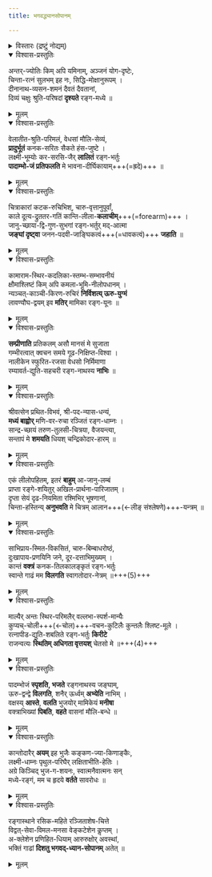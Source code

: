 ```yaml
---
title: भगवद्ध्यानसोपानम्

---
```


<details><summary>विस्तारः (द्रष्टुं नोद्यम्)</summary>

**मुनिवाहनभोगम्** इति द्राविड्या, **भगवद्-ध्यान-सोपानम्** इति संस्कृतेन तिरुप्पान्-भक्तकृतिम् आधारीकृत्य रचितं वेङ्कटनाथार्येण। तिरुप्पान् इति देवस्मृतिलयेन प्रमत्तो ऽस्पृश्यो ऽर्चकेन शिलया ताडितः, पश्चात् तेनैव भगवच्चोदनेन प्रसाद्य, स्कन्दम् आरोप्य देवालयम् आनीतः, भगवति लीनः।
</details>


<details open><summary>विश्वास-प्रस्तुतिः</summary>

अन्तर्-ज्योतिः किम् अपि यमिनाम्, अञ्जनं योग-दृष्टेः,  
चिन्ता-रत्नं सुलभम् इह नः, सिद्धि-मोक्षानुरूपम् ।  
दीनानाथ-व्यसन-शमनं दैवतं दैवतानां,  
दिव्यं चक्षुः श्रुति-परिषदां **दृश्यते** रङ्ग-मध्ये ॥
</details>

<details><summary>मूलम्</summary>

अन्तर्ज्योतिः किमपि यमिनामञ्जनं योगदृष्टेः  
चिन्तारत्नं सुलभमिह नः सिद्धिमोक्षानुरूपम् ।  
दीनानाथव्यसनशमनं दैवतं दैवतानां  
दिव्यं चक्षुः श्रुतिपरिषदां दृश्यते रङ्गमध्ये ॥
</details>

<details open><summary>विश्वास-प्रस्तुतिः</summary>

वेलातीत-श्रुति-परिमलं, वेधसां मौलि-सेव्यं,  
**प्रादुर्भूतं** कनक-सरितः सैकते हंस-जुष्टे ।  
लक्ष्मी-भूम्योः कर-सरसि-जैर् **लालितं** रङ्ग-भर्तुः  
**पादाम्भो-जं प्रतिफलति** मे भावना-दीर्घिकायाम्+++(=ह्रदे)+++ ॥
</details>

<details><summary>मूलम्</summary>

वेलातीतश्रुतिपरिमलं वेधसां मौलिसेव्यं  
प्रादुर्भूतं कनकसरितः सैकते हंसजुष्टे ।  
लक्ष्मीभूम्योः करसरसिजैर्लालितं रङ्गभर्तुः  
पादाम्भोजं प्रतिफलति मे भावनादीर्घिकायाम् ॥
</details>


<details open><summary>विश्वास-प्रस्तुतिः</summary>

चित्राकारां कटक-रुचिभिश्, चारु-वृत्तानुपूर्वां,  
काले दूत्य-द्रुततर-गतिं कान्ति-लीला-**कलाचीम्**+++(=forearm)+++ ।  
जानु-च्छाया-द्वि-गुण-सुभगां रङ्ग-भर्तुर् मद्-आत्मा  
**जङ्घां दृष्ट्वा** जनन-पदवी-जाङ्घिकत्वं+++(=धावकत्वं)+++ **जहाति** ॥
</details>

<details><summary>मूलम्</summary>

चित्राकारां कटकरुचिभिश्चारुवृत्तानुपूर्वां  
काले दूत्यद्रुततरगतिं कान्तिलीलाकलाचीम् ।  
जानुच्छायाद्विगुणसुभगां रङ्गभर्तुर्मदात्मा  
जङ्घां दृष्ट्वा जननपदवीजाङ्घिकत्वं जहाति ॥
</details>

<details open><summary>विश्वास-प्रस्तुतिः</summary>

कामाराम-स्थिर-कदलिका-स्तम्भ-सम्भावनीयं  
क्षौमाश्लिष्टं किम् अपि कमला-भूमि-नीलोपधानम् ।  
न्यञ्चत्-काञ्ची-किरण-रुचिरं **निर्विशत्य् ऊरु-युग्मं**  
लावण्यौघ-द्वयम् इव **मतिर्** मामिका रङ्ग-यूनः ॥
</details>

<details><summary>मूलम्</summary>

कामारामस्थिरकदलिकास्तम्भसम्भावनीयं  
क्षौमाश्लिष्टं किमपि कमलाभूमिनीलोपधानम् ।  
न्यञ्चत्काञ्चीकिरणरुचिरं निर्विशत्यूरुयुग्मं  
लावण्यौघद्वयमिव मतिर्मामिका रङ्गयूनः ॥
</details>

<details open><summary>विश्वास-प्रस्तुतिः</summary>

**सम्प्रीणाति** प्रतिकलम् असौ मानसं मे सुजाता  
गम्भीरत्वात् क्वचन समये गूढ-निक्षिप्त-विश्वा ।  
नालीकेन स्फुरित-रजसा वेधसो निर्मिमाणा  
रम्यावर्त-द्युति-सहचरी रङ्ग-नाथस्य **नाभिः** ॥
</details>

<details><summary>मूलम्</summary>

सम्प्रीणाति प्रतिकलमसौ मानसं मे सुजाता  
गम्भीरत्वात् क्वचन समये गूढनिक्षिप्तविश्वा ।  
नालीकेन स्फुरितरजसा वेधसो निर्मिमाणा  
रम्यावर्तद्युतिसहचरी रङ्गनाथस्य नाभिः ॥
</details>

<details open><summary>विश्वास-प्रस्तुतिः</summary>

श्रीवत्सेन प्रथित-विभवं, श्री-पद-न्यास-धन्यं,  
**मध्यं बाह्वोर्** मणि-वर-रुचा रञ्जितं रङ्ग-धाम्नः ।  
सान्द्र-च्छायं तरुण-तुलसी-चित्रया, वैजयन्त्या,   
सन्तापं मे **शमयति** धियश् चन्द्रिकोदार-हारम् ॥
</details>

<details><summary>मूलम्</summary>

श्रीवत्सेन प्रथितविभवं श्रीपदन्यासधन्यं  
मध्यं बाह्वोर्मणिवररुचा रञ्जितं रङ्गधाम्नः ।  
सान्द्रच्छायं तरुणतुलसीचित्रया वैजयन्त्या   
सन्तापं मे शमयति धियश्चन्द्रिकोदारहारम् ॥

</details>

<details open><summary>विश्वास-प्रस्तुतिः</summary>

एकं लीलोपहितम्, इतरं **बाहुम्** आ-जानु-लम्बं  
प्राप्ता रङ्गे-शयितुर् अखिल-प्रार्थना-पारिजातम् ।  
दृप्ता सेयं दृढ-नियमिता रश्मिभिर् भूषणानां,  
चिन्ता-हस्तिन्य् **अनुभवति** मे चित्रम् आलान+++(←लीङ् संश्लेषणे)+++-यन्त्रम् ॥
</details>

<details><summary>मूलम्</summary>

एकं लीलोपहितमितरं बाहुमाजानुलम्बं  
प्राप्ता रङ्गेशयितुरखिलप्रार्थनापारिजातम् ।  
दृप्ता सेयं दृढनियमिता रश्मिभिर्भूषणानां  
चिन्ताहस्तिन्यनुभवति मे चित्रमालानयन्त्रम् ॥
</details>

<details open><summary>विश्वास-प्रस्तुतिः</summary>

साभिप्राय-स्मित-विकसितं, चारु-बिम्बाधरोष्ठं,  
दुःखापाय-प्रणयिनि जने, दूर-दत्ताभिमुख्यम् ।  
कान्तं **वक्त्रं** कनक-तिलकालङ्कृतं रङ्ग-भर्तुः  
स्वान्ते गाढं मम **विलगति** स्वागतोदार-नेत्रम् ॥+++(5)+++
</details>

<details><summary>मूलम्</summary>

साभिप्रायस्मितविकसितं चारुबिम्बाधरोष्ठं  
दुःखापायप्रणयिनि जने दूरदत्ताभिमुख्यम् ।  
कान्तं वक्त्रं कनकतिलकालङ्कृतं रङ्गभर्तुः  
स्वान्ते गाढं मम विलगति स्वागतोदारनेत्रम् ॥

</details>

<details open><summary>विश्वास-प्रस्तुतिः</summary>

माल्यैर् अन्तः स्थिर-परिमलैर् वल्लभा-स्पर्श-मान्यैः  
कुप्यच्-चोली+++(←चोल)+++-वचन-कुटिलैः कुन्तलैः श्लिष्ट-मूले ।  
रत्नापीड-द्युति-शबलिते रङ्ग-भर्तुः **किरीटे**  
राजन्वत्यः **स्थितिम् अधिगता वृत्तयश्** चेतसो मे ॥+++(4)+++
</details>

<details><summary>मूलम्</summary>

माल्यैरन्तः स्थिरपरिमलैर्वल्लभास्पर्शमान्यैः  
कुप्यच्चोलीवचनकुटिलैः कुन्तलैः श्लिष्टमूले ।  
रत्नापीडद्युतिशबलिते रङ्गभर्तुः किरीटे  
राजन्वत्यः स्थितिमधिगता वृत्तयश्चेतसो मे ॥
</details>

<details open><summary>विश्वास-प्रस्तुतिः</summary>

पादम्भोजं **स्पृशति, भजते** रङ्गनाथस्य जङ्घाम्,  
ऊरु-द्वन्द्वे **विलगति**, शनैर् ऊर्ध्वम् **अभ्येति** नाभिम् ।  
वक्षस्य् **आस्ते**, **वलति** भुजयोर् मामिकेयं **मनीषा**  
वक्त्राभिख्यां **पिबति**, **वहते** वासनां मौलि-बन्धे ॥
</details>

<details><summary>मूलम्</summary>

पादम्भोजं स्पृशति भजते रङ्गनाथस्य जङ्घाम्  
ऊरुद्वन्द्वे विलगति शनैरूर्ध्वमभ्येति नाभिम् ।  
वक्षस्यास्ते वलति भुजयोर्मामिकेयं मनीषा  
वक्त्राभिख्यां पिबति वहते वासनां मौलिबन्धे ॥
</details>

<details open><summary>विश्वास-प्रस्तुतिः</summary>

कान्तोदारैर् **अयम्** इह भुजैः कङ्कण-ज्या-किणाङ्कैः,  
लक्ष्मी-धाम्नः पृथुल-परिघैर् लक्षिताभीति-हेतिः ।  
अग्रे किञ्चिद् भुज-ग-शयनः, स्वात्मनैवात्मनः सन्  
मध्ये-रङ्गं, मम च हृदये **वर्तते** सावरोधः ॥
</details>

<details><summary>मूलम्</summary>

कान्तोदारैरयमिह भुजैः कङ्कणज्याकिणाङ्कैः  
लक्ष्मीधाम्नः पृथुलपरिघैर्लक्षिताभीतिहेतिः ।  
अग्रे किञ्चिद्भुजगशयनः स्वात्मनैवात्मनः सन्  
मध्येरङ्गं मम च हृदये वर्तते सावरोधः ॥
</details>

<details open><summary>विश्वास-प्रस्तुतिः</summary>

रङ्गास्थाने रसिक-महिते रञ्जिताशेष-चित्ते  
विद्वत्-सेवा-विमल-मनसा वेङ्कटेशेन कॢप्तम् ।  
अ-क्लेशेन प्रणिहित-धियाम् आरुरुक्षोर् अवस्थां,  
भक्तिं गाढां **दिशतु भगवद्-ध्यान-सोपानम्** अतेत् ॥
</details>

<details><summary>मूलम्</summary>

रङ्गास्थाने रसिकमहिते रञ्जिताशेषचित्ते  
विद्वत्सेवाविमलमनसा वेङ्कटेशने कॢप्तम् ।  
अक्लेशेन प्रणिहितधियामारुरुक्षोरवस्थां  
भक्तिं गाढां दिशतु भगवद्ध्यानसोपानमतेत् ॥
</details>

